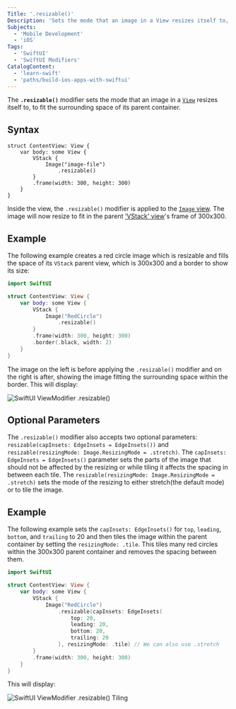 ```yaml
---
Title: '.resizable()'
Description: 'Sets the mode that an image in a View resizes itself to, to fit the surrounding space of its parent container.'
Subjects:
  - 'Mobile Development'
  - 'iOS'
Tags:
  - 'SwiftUI'
  - 'SwiftUI Modifiers'
CatalogContent:
  - 'learn-swift'
  - 'paths/build-ios-apps-with-swiftui'
---
```


The **`.resizable()`** modifier sets the mode that an image in a [`View`](https://www.codecademy.com/resources/docs/swiftui/views) resizes itself to, to fit the surrounding space of its parent container. 

## Syntax

```pseudo
struct ContentView: View {
    var body: some View {
        VStack {
            Image("image-file")
                .resizable()
        }
        .frame(width: 300, height: 300)
    }
}
```

Inside the view, the `.resizable()` modifier is applied to the [`Image` view](https://www.codecademy.com/resources/docs/swiftui/views/image). The image will now resize to fit in the parent ['VStack' view](https://www.codecademy.com/resources/docs/swiftui/views/vstack)'s frame of 300x300.

## Example

The following example creates a red circle image which is resizable and fills the space of its `VStack` parent view, which is 300x300 and a border to show its size:

```swift
import SwiftUI

struct ContentView: View {
    var body: some View {
        VStack {
            Image("RedCircle")
                .resizable()
        }
        .frame(width: 300, height: 300)
        .border(.black, width: 2)
    }
}
```

The image on the left is before applying the `.resizable()` modifier and on the right is after, showing the image fitting the surrounding space within the border. This will display:

![SwiftUI ViewModifier .resizable()](https://raw.githubusercontent.com/Codecademy/docs/main/media/swiftui-resizable.png)

## Optional Parameters

The `.resizable()` modifier also accepts two optional parameters: `resizable(capInsets: EdgeInsets = EdgeInsets())` and `resizable(resizingMode: Image.ResizingMode = .stretch)`. The `capInsets: EdgeInsets = EdgeInsets()` parameter sets the parts of the image that should not be affected by the resizing or while tiling it affects the spacing in between each tile. The `resizable(resizingMode: Image.ResizingMode = .stretch)` sets the mode of the resizing to either stretch(the default mode) or to tile the image.

## Example

The following example sets the `capInsets: EdgeInsets()` for `top`, `leading`, `bottom`, and `trailing` to 20 and then tiles the image within the parent container by setting the `resizingMode: .tile`. This tiles many red circles within the 300x300 parent container and removes the spacing between them.

```swift
import SwiftUI

struct ContentView: View {
    var body: some View {
        VStack {
            Image("RedCircle")
                .resizable(capInsets: EdgeInsets(
                    top: 20,
                    leading: 20,
                    bottom: 20,
                    trailing: 20
                ), resizingMode: .tile) // We can also use .stretch
        }
        .frame(width: 300, height: 300)
    }
}
```

This will display:

![SwiftUI ViewModifier .resizable() Tiling](https://raw.githubusercontent.com/Codecademy/docs/main/media/swiftui-resizable-tile.png)